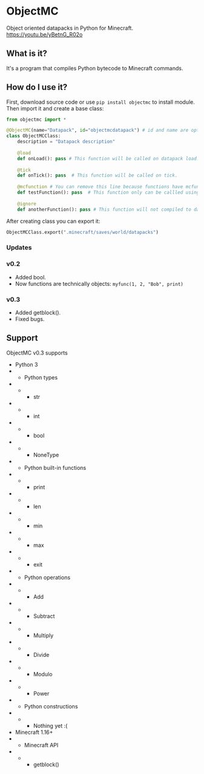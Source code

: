 # ObjectMC
Object oriented datapacks in Python for Minecraft.
https://youtu.be/yBetnG_R02o

## What is it?
It's a program that compiles Python bytecode to Minecraft commands.

## How do I use it?
First, download source code or use `pip install objectmc` to install module. Then import it and create a base class:
```python
from objectmc import *

@ObjectMC(name="Datapack", id="objectmcdatapack") # id and name are optional
class ObjectMCClass:
    description = "Datapack description"
    
    @load
    def onLoad(): pass # This function will be called on datapack load.
    
    @tick
    def onTick(): pass  # This function will be called on tick.
    
    @mcfunction # You can remove this line because functions have mcfunction mode by default.
    def testFunction(): pass  # This function only can be callled using /function command.
    
    @ignore
    def anotherFunction(): pass # This function will not compiled to datapack.
```
After creating class you can export it:
```python
ObjectMCClass.export(".minecraft/saves/world/datapacks")
```

### Updates
### v0.2
- Added bool.
- Now functions are technically objects: `myfunc(1, 2, "Bob", print)`
### v0.3
- Added getblock().
- Fixed bugs.

## Support
ObjectMC v0.3 supports
- Python 3
- - Python types
- - - str
- - - int
- - - bool
- - - NoneType
- - Python built-in functions
- - - print
- - - len
- - - min
- - - max
- - - exit
- - Python operations
- - - Add
- - - Subtract
- - - Multiply
- - - Divide
- - - Modulo
- - - Power
- - Python constructions
- - - Nothing yet :(
- Minecraft 1.16+
- - Minecraft API
- - - getblock()
